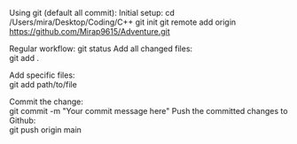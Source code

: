 Using git (default all commit):
Initial setup: 
cd /Users/mira/Desktop/Coding/C++
git init
git remote add origin https://github.com/Mirap9615/Adventure.git

Regular workflow: 
git status
Add all changed files:  
git add .  
 
Add specific files:  
git add path/to/file  

Commit the change:  
git commit -m   "Your commit message here"
Push the committed changes to Github:  
git push origin main
